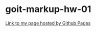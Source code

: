 # goit-markup-hw-01

[Link to my page hosted by Github Pages](https://sanderkacichon96.github.io/goit-markup-hw-01/)